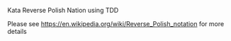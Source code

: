 Kata Reverse Polish Nation using TDD


Please see https://en.wikipedia.org/wiki/Reverse_Polish_notation for more details 
